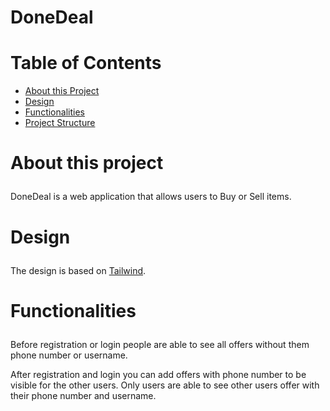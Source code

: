 # DoneDeal

# Table of Contents
- <a href="#about">About this Project</a>
- <a href="#design">Design</a>
- <a href="#functionalities">Functionalities</a>
- <a href="#project-structure">Project Structure</a>


# <p id="about">About this project</p>

DoneDeal is a web application that allows users to Buy or Sell items.<br>

# <p id="design">Design</p>
The design is based on <a href="https://tailwindcss.com/">Tailwind</a>.

# <p id="functionalities">Functionalities</p>
Before registration or login people are able to see all offers without them phone number or username.

After registration and login you can add offers with phone number to be visible for the other users.
Only users are able to see other users offer with their phone number and username.


